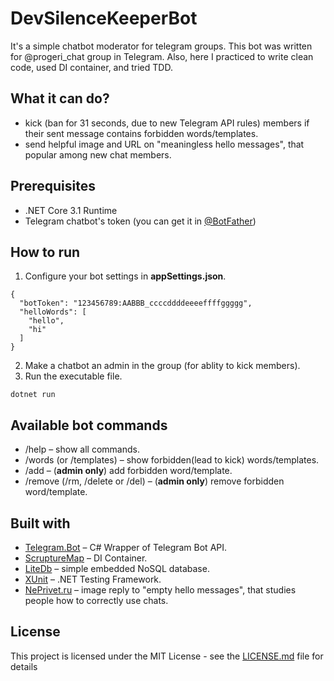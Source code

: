 # DevSilenceKeeperBot
It's a simple chatbot moderator for telegram groups. 
This bot was written for @progeri_chat group in Telegram. Also, here I practiced to write clean code, used DI container, and tried TDD.

## What it can do?
- kick (ban for 31 seconds, due to new Telegram API rules) members if their sent message contains forbidden words/templates.
- send helpful image and URL on "meaningless hello messages", that popular among new chat members.

## Prerequisites
- .NET Core 3.1 Runtime
- Telegram chatbot's token (you can get it in [@BotFather](https://t.me/BotFather))

## How to run
1. Configure your bot settings in **appSettings.json**.
```
{
  "botToken": "123456789:AABBB_ccccddddeeeeffffggggg",
  "helloWords": [
    "hello",
    "hi"
  ]
}
```
2. Make a chatbot an admin in the group (for ablity to kick members).
3. Run the executable file.
```
dotnet run
```

## Available bot commands
- /help – show all commands.
- /words (or /templates) – show forbidden(lead to kick) words/templates.
- /add – (**admin only**) add forbidden word/template.
- /remove (/rm, /delete or /del) – (**admin only**) remove forbidden word/template.

## Built with
- [Telegram.Bot](https://github.com/TelegramBots/telegram.bot) – C# Wrapper of Telegram Bot API. 
- [ScruptureMap](https://github.com/structuremap/structuremap) – DI Container.
- [LiteDb](https://github.com/mbdavid/LiteDB) – simple embedded NoSQL database.
- [XUnit](https://github.com/xunit/xunit) – .NET Testing Framework.
- [NePrivet.ru](https://neprivet.ru/) – image reply to "empty hello messages", that studies people how to correctly use chats.

## License
This project is licensed under the MIT License - see the [LICENSE.md](https://github.com/Jeidoz/DevSilenceKeeperBot/edit/master/LICENSE.md) file for details
